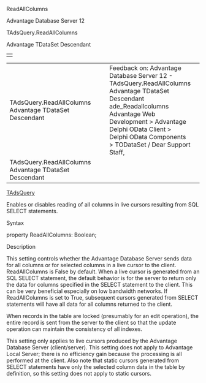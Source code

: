 ReadAllColumns




Advantage Database Server 12  

TAdsQuery.ReadAllColumns

Advantage TDataSet Descendant

|  |
| --- |
|  |

|  |  |  |  |  |
| --- | --- | --- | --- | --- |
| TAdsQuery.ReadAllColumns  Advantage TDataSet Descendant |  |  | Feedback on: Advantage Database Server 12 - TAdsQuery.ReadAllColumns Advantage TDataSet Descendant ade\_Readallcolumns Advantage Web Development > Advantage Delphi OData Client > Delphi OData Components > TODataSet / Dear Support Staff, |  |
| TAdsQuery.ReadAllColumns  Advantage TDataSet Descendant |  |  |  |  |

[TAdsQuery](ade_tadsquery.htm)

Enables or disables reading of all columns in live cursors resulting from SQL SELECT statements.

Syntax

property ReadAllColumns: Boolean;

Description

This setting controls whether the Advantage Database Server sends data for all columns or for selected columns in a live cursor to the client. ReadAllColumns is False by default. When a live cursor is generated from an SQL SELECT statement, the default behavior is for the server to return only the data for columns specified in the SELECT statement to the client. This can be very beneficial especially on low bandwidth networks. If ReadAllColumns is set to True, subsequent cursors generated from SELECT statements will have all data for all columns returned to the client.

When records in the table are locked (presumably for an edit operation), the entire record is sent from the server to the client so that the update operation can maintain the consistency of all indexes.

This setting only applies to live cursors produced by the Advantage Database Server (client/server). This setting does not apply to Advantage Local Server; there is no efficiency gain because the processing is all performed at the client. Also note that static cursors generated from SELECT statements have only the selected column data in the table by definition, so this setting does not apply to static cursors.